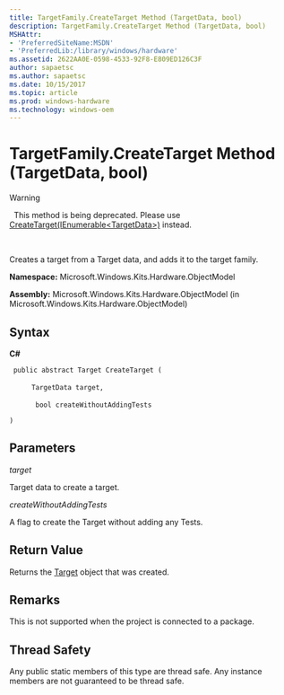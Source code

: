 ```yaml
---
title: TargetFamily.CreateTarget Method (TargetData, bool)
description: TargetFamily.CreateTarget Method (TargetData, bool)
MSHAttr:
- 'PreferredSiteName:MSDN'
- 'PreferredLib:/library/windows/hardware'
ms.assetid: 2622AA0E-0598-4533-92F8-E809ED126C3F
author: sapaetsc
ms.author: sapaetsc
ms.date: 10/15/2017
ms.topic: article
ms.prod: windows-hardware
ms.technology: windows-oem
---
```


# TargetFamily.CreateTarget Method (TargetData, bool)

>[!WARNING]
>  This method is being deprecated. Please use [CreateTarget(IEnumerable&lt;TargetData&gt;)](targetfamilycreatetarget-method--ienumerable-.md) instead.

 

Creates a target from a Target data, and adds it to the target family.

**Namespace:** Microsoft.Windows.Kits.Hardware.ObjectModel

**Assembly:** Microsoft.Windows.Kits.Hardware.ObjectModel (in Microsoft.Windows.Kits.Hardware.ObjectModel)

## <span id="Syntax"></span><span id="syntax"></span><span id="SYNTAX"></span>Syntax


**C#**

` public abstract Target CreateTarget (`

          `TargetData target,`

          ` bool createWithoutAddingTests`

`)`

## <span id="Parameters"></span><span id="parameters"></span><span id="PARAMETERS"></span>Parameters


*target*

Target data to create a target.

*createWithoutAddingTests*

A flag to create the Target without adding any Tests.

## <span id="Return_Value"></span><span id="return_value"></span><span id="RETURN_VALUE"></span>Return Value


Returns the [Target](target-class.md) object that was created.

## <span id="Remarks"></span><span id="remarks"></span><span id="REMARKS"></span>Remarks


This is not supported when the project is connected to a package.

## <span id="Thread_Safety"></span><span id="thread_safety"></span><span id="THREAD_SAFETY"></span>Thread Safety


Any public static members of this type are thread safe. Any instance members are not guaranteed to be thread safe.

 

 






